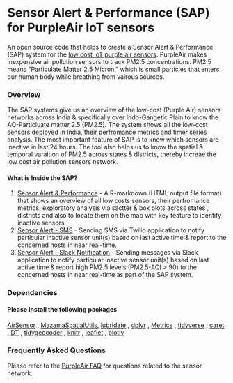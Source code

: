 # Sensor Alert & Performance (SAP) for PurpleAir IoT sensors
An open source code that helps to create a Sensor Alert & Performance (SAP) system for the [low cost IoT purple air sensors](https://www2.purpleair.com/). PurpleAir makes inexpensive air pollution sensors to track PM2.5 concentrations. PM2.5 means "Particulate Matter 2.5 Micron," which is small particles that enters our human body while breathing from vairous sources.

### Overview
The SAP systems give us an overview of the low-cost (Purple Air) sensors networks across India & specifically over Indo-Gangetic Plain to know the AQ-Particluate matter 2.5 (PM2.5). The system shows all the low-cost sensors deployed in India, their perfromance metrics and timer series analysis. The most important feature of SAP is to know which sensors are inactive in last 24 hours. The tool also helps us to know the spatial & temporal varaition of PM2.5 across states & districts, thereby increae the low cost air pollution sensors network.

#### What is Inside the SAP?  
1. [Sensor Alert & Performance](https://github.com/adeel1997/Sensor_Alert/blob/main/Sensor_Alert_Performance.Rmd) - A R-markdown (HTML output file format) that shows an overview of all low costs sensors, their perfromance metrics, exploratory analysis via sactter & box plots across states , districts and also to locate them on the map with key feature to identify inactive sensors. 
2. [Sensor Alert - SMS](https://github.com/adeel1997/Sensor_Alert/blob/main/Message_Alert.R) - Sending SMS via Twilio application to notify particular inactive sensor unit(s) based on last active time & report to the concerned hosts in near real-time.
3. [Sensor Alert - Slack Notification](https://github.com/adeel1997/Sensor_Alert/blob/main/Slack_Alert.R) - Sending messages via Slack application to notify particular inactive sensor unit(s) based on last active time & report high PM2.5 levels (PM2.5-AQI > 90) to the concerned hosts in near real-time as part of the SAP system.

### Dependencies
#### Please install the following packages
[AirSensor](https://github.com/MazamaScience/AirSensor) ,   [MazamaSpatialUtils](https://github.com/MazamaScience/MazamaSpatialUtils), 
[lubridate](https://github.com/tidyverse/lubridate) ,      [dplyr](https://github.com/tidyverse/dplyr) ,
[Metrics](https://github.com/mfrasco/Metrics) ,          [tidyverse](https://github.com/tidyverse/) ,
[caret](https://github.com/topepo/caret) ,             [DT](https://github.com/rstudio/DT) ,
[tidygeocoder](https://github.com/nateritter/TinyGeocoder) , [knitr](https://github.com/yihui/knitr) ,
[leaflet](https://github.com/rstudio/leaflet) ,           [plotly](https://github.com/ropensci/plotly)


### Frequently Asked Questions
Please refer to the [PurpleAir FAQ](https://www2.purpleair.com/community/faq) for questions related to the sensor network.
